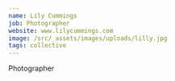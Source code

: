 ```yaml
---
name: Lily Cummings
job: Photographer
website: www.lilycummings.com
image: /src/_assets/images/uploads/lilly.jpg
tags: collective
---
```

Photographer